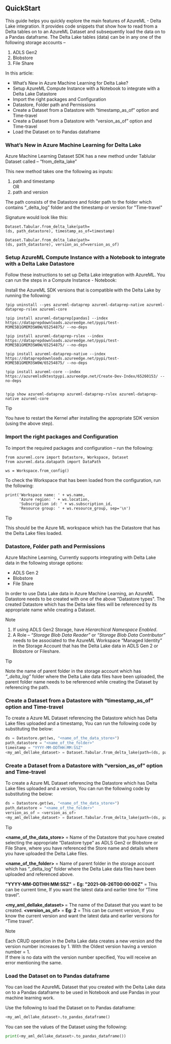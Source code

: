## QuickStart
This guide helps you quickly explore the main features of AzureML - Delta Lake integration. It provides code snippets that show how to read from a Delta tables on to an AzureML Dataset and subsequently load the data on to a Pandas dataframe. The Delta Lake tables (data) can be in any one of the following storage accounts –
1. ADLS Gen2
2. Blobstore
3. File Share

In this article:
* What’s New in Azure Machine Learning for Delta Lake?
* Setup AzureML Compute Instance with a Notebook to integrate with a Delta Lake Datastore 
* Import the right packages and Configuration
* Datastore, Folder path and Permissions
* Create a Dataset from a Datastore with “timestamp_as_of” option and Time-travel 
* Create a Dataset from a Datastore with “version_as_of” option and Time-travel 
* Load the Dataset on to Pandas dataframe

### What’s New in Azure Machine Learning for Delta Lake 
Azure Machine Learning Dataset SDK has a new method under Tablular Dataset called – “from_delta_lake”

This new method takes one the following as inputs:
1. path and timestamp                   
   OR  
2. path and version 

The path consists of the Datastore and folder path to the folder which contains “_delta_log” folder and the timestamp or version for "Time-travel"

Signature would look like this:
```
Dataset.Tabular.from_delta_lake(path=(ds, path_datastore), timestamp_as_of=timestamp)
```
```
Dataset.Tabular.from_delta_lake(path=(ds, path_datastore), version_as_of=version_as_of)
```

### Setup AzureML Compute Instance with a Notebook to integrate with a Delta Lake Datastore

Follow these instructions to set up Delta Lake integration with AzureML. You can run the steps in a Compute Instance - Notebook:

Install the AzureML SDK versions that is compatible with the Delta Lake by running the following:
```
!pip uninstall --yes azureml-dataprep azureml-dataprep-native azureml-dataprep-rslex azureml-core 

!pip install azureml-dataprep[pandas] --index https://dataprepdownloads.azureedge.net/pypi/test-M3ME5B1GMEM3SW0W/65254875/ --no-deps
 
!pip install azureml-dataprep-rslex --index https://dataprepdownloads.azureedge.net/pypi/test-M3ME5B1GMEM3SW0W/65254875/ --no-deps
 
!pip install azureml-dataprep-native --index https://dataprepdownloads.azureedge.net/pypi/test-M3ME5B1GMEM3SW0W/65254875/ --no-deps
 
!pip install azureml-core --index https://azuremlsdktestpypi.azureedge.net/Create-Dev-Index/65260153/ --no-deps


!pip show azureml-dataprep azureml-dataprep-rslex azureml-dataprep-native azureml-core 
```
>[!TIP]
> You have to restart the Kernel after installing the appropriate SDK version (using the above step).

### Import the right packages and Configuration
To import the required packages and configuration – run the following:
```
from azureml.core import Datastore, Workspace, Dataset 
from azureml.data.datapath import DataPath 

ws = Workspace.from_config() 
```
To check the Workspace that has been loaded from the configuration, run the following: 
```
print('Workspace name: ' + ws.name, 
      'Azure region: ' + ws.location,
      'Subscription id: ' + ws.subscription_id,
      'Resource group: ' + ws.resource_group, sep='\n') 
```
>[!TIP]
> This should be the Azure ML workspace which has the Datastore that has the Delta Lake files loaded.

### Datastore, Folder path and Permissions
Azure Machine Learning, Currently supports integrating with Delta Lake data in the following storage options:
* ADLS Gen 2
* Blobstore
* File Share

In order to use Data Lake data in Azure Machine Learning, an AzureML Datastore needs to be created with one of the above "Datastore types".
The created Datastore which has the Delta lake files will be referenced by its appropriate name while creating a Dataset.

>[!NOTE]
> 1. If using ADLS Gen2 Storage, have *Hierarchical Namespace Enabled*.
> 2. A Role – *“Storage Blob Data Reader”* or *“Storage Blob Data Contributor”* needs to be associated to the AzureML Workspace “Managed Identity” in the Storage Account that has the Delta Lake data in ADLS Gen 2 or Blobstore or Fileshare.



>[!TIP]
 > Note the name of parent folder in the storage account which has *“_delta_log”* folder where the Delta Lake data files have been uploaded, the parent folder name needs to be referenced while creating the Dataset by referencing the path.

### Create a Dataset from a Datastore with “timestamp_as_of” option and Time-travel
To create a Azure ML Dataset referencing the Datastore which has Delta Lake files uploaded and a timestamp, You can run the following code by substituting the below:

```python
ds = Datastore.get(ws, "<name_of_the_data_store>") 
path_datastore = "<name_of_the_folder>" 
timestamp = "YYYY-MM-DDTHH:MM:SSZ" 
<my_aml_dellake_dataset> = Dataset.Tabular.from_delta_lake(path=(ds, path_datastore), timestamp_as_of=timestamp)
```

### Create a Dataset from a Datastore with “version_as_of” option and Time-travel
To create a Azure ML Dataset referencing the Datastore which has Delta Lake files uploaded and a version, You can run the following code by substituting the below:

```python
ds = Datastore.get(ws, "<name_of_the_data_store>") 
path_datastore = "<name_of_the_folder>" 
version_as_of = <version_as_of> 
<my_aml_dellake_dataset> = Dataset.Tabular.from_delta_lake(path=(ds, path_datastore), version_as_of= version_as_of)
```

>[!TIP]
> **<name_of_the_data_store>** = Name of the Datastore that you have created selecting the appropriate “Datastore type” as ADLS Gen2 or Blobstore or File Share, where you have referenced the Store name and details where you have uploaded the Delta Lake files.
>
> **<name_of_the_folder>** = Name of parent folder in the storage account which has “_delta_log” folder where the Delta Lake data files have been uploaded and referenced above.
>
> **"YYYY-MM-DDTHH:MM:SSZ"** = **Eg: "2021-08-26T00:00:00Z"** = This can be current time, If you want the latest data and earlier time for “Time travel”.
>
> **<my_aml_dellake_dataset>** = The name of the Dataset that you want to be created.
> **<version_as_of>** = **Eg: 2** = This can be current version, If you know the current version and want the latest data and earlier versions for “Time travel”.

>[!NOTE]
> Each CRUD operation in the Delta Lake data creates a new version and the version number increases by 1. With the Oldest version having a version number = 1.     
> If there is no data with the version number specified, You will receive an error mentioning the same.

### Load the Dataset on to Pandas dataframe
You can load the AzureML Dataset that you created with the Delta Lake data on to a Pandas dataframe to be used in Notebook and use Pandas in your machine learning work.  

Use the following to load the Dataset on to Pandas dataframe:
```python
<my_aml_dellake_dataset>.to_pandas_dataframe()
```

You can see the values of the Dataset using the following:
```python
print(<my_aml_dellake_dataset>.to_pandas_dataframe())
```